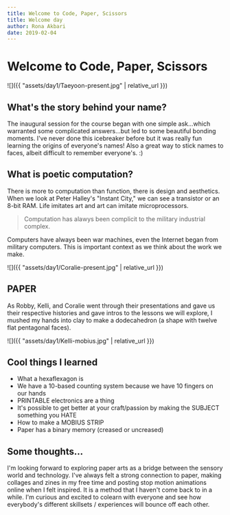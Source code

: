 ```yaml
---
title: Welcome to Code, Paper, Scissors
title: Welcome day
author: Rona Akbari
date: 2019-02-04
---
```


# Welcome to Code, Paper, Scissors

![]({{ "assets/day1/Taeyoon-present.jpg" | relative_url }})

## What's the story behind your name?
The inaugural session for the course began with one simple ask...which warranted some complicated answers...but led to some beautiful bonding moments. I've never done this icebreaker before but it was really fun learning the origins of everyone's names! Also a great way to stick names to faces, albeit difficult to remember everyone's. :)

## What is poetic computation?
There is more to computation than function, there is design and aesthetics. When we look at Peter Halley's "Instant City," we can see a transistor or an 8-bit RAM. Life imitates art and art can imitate microprocessors.

>Computation has alawys been complicit to the military industrial complex.

Computers have always been war machines, even the Internet began from military computers. This is important context as we think about the work we make.

![]({{ "assets/day1/Coralie-present.jpg" | relative_url }})

## PAPER

As Robby, Kelli, and Coralie went through their presentations and gave us their respective histories and gave intros to the lessons we will explore, I mushed my hands into clay to make a dodecahedron (a shape with twelve flat pentagonal faces). 

![]({{ "assets/day1/Kelli-mobius.jpg" | relative_url }})

## Cool things I learned
- What a hexaflexagon is
- We have a 10-based counting system because we have 10 fingers on our hands
- PRINTABLE electronics are a thing
- It's possible to get better at your craft/passion by making the SUBJECT something you HATE
- How to make a MOBIUS STRIP
- Paper has a binary memory (creased or uncreased)

## Some thoughts...
I'm looking forward to exploring paper arts as a bridge between the sensory world and technology. I've always felt a strong connection to paper, making collages and zines in my free time and posting stop motion animations online when I felt inspired. It is a method that I haven't come back to in a while. I'm curious and excited to colearn with everyone and see how everybody's different skillsets / experiences will bounce off each other. 